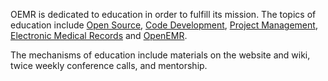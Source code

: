 OEMR is dedicated to education in order to fulfill its mission. The topics of education include [Open Source]({{site.url}}/education/open-source/), [Code Development]({{site.url}}/education/code-development/), [Project Management]({{site.url}}/education/project-management/), [Electronic Medical Records]({{site.url}}/education/emr/) and [OpenEMR]({{site.url}}/education/openemr/).

The mechanisms of education include materials on the website and wiki, twice weekly conference calls, and mentorship.
